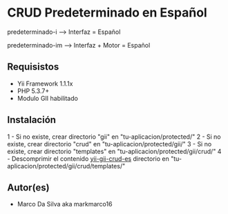CRUD Predeterminado en Español
==============================

predeterminado-i --> Interfaz = Español

predeterminado-im --> Interfaz + Motor = Español


Requisistos
-----------

* Yii Framework 1.1.1x
* PHP 5.3.7+
* Modulo GII habilitado


Instalación
-----------

1 - Si no existe, crear directorio "gii" en "tu-aplicacion/protected/"
2 - Si no existe, crear directorio "crud" en "tu-aplicacion/protected/gii/"
3 - Si no existe, crear directorio "templates" en "tu-aplicacion/protected/gii/crud/"
4 - Descomprimir el contenido [yii-gii-crud-es](https://github.com/markmarco16/yii-gii-crud-es/archive/master.zip)  directorio en "tu-aplicacion/protected/gii/crud/templates/"


Autor(es)
---------

* Marco Da Silva aka markmarco16